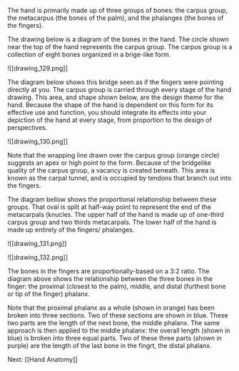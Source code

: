 The hand is primarily made up of three groups of bones: the carpus group, the metacarpus (the bones of the palm), and the phalanges (the bones of the fingers).

The drawing below is a diagram of the bones in the hand. The circle shown near the top of the hand represents the carpus group. The carpus group is a collection of eight bones organized in a brige-like form.

![[drawing_129.png]]

The diagram below shows this bridge seen as if the fingers were pointing directly at you. The carpus group is carried through every stage of the hand drawing. This area, and shape shown below, are the design theme for the hand. Because the shape of the hand is dependent on this form for its effective use and function, you should integrate its effects into your depiction of the hand at every stage, from proportion to the design of perspectives.

![[drawing_130.png]]

Note that the wrapping line drawn over the carpus group (orange circle) suggests an apex or high point to the form. Because of the bridgelike quality of the carpus group, a vacancy is created beneath. This area is known as the carpal tunnel, and is occupied by tendons that branch out into the fingers.

The diagram bellow shows the proportional relationship between these groups. That oval is split at half-way point to represent the end of the metacarpals (knucles.
The upper half of the hand is made up of one-third carpus group and two thirds metacarpals. The lower half of the hand is made up entirely of the fingers/ phalanges.

![[drawing_131.png]]

![[drawing_132.png]]

The bones in the fingers are proportionally-based on a 3:2 ratio. The diagram above shows the relationship between the three bones in the finger: the proximal (closest to the palm), middle, and distal (furthest bone or tip of the finger) phalanx.

Note that the proximal phalanx as a whole (shown in orange) has been broken into three sections. Two of these sections are shown in blue. These two parts are the length of the next bone, the middle phalanx. The same approach is then applied to the middle phalanx: the overall length (shown in blue) is broken into three equal parts. Two of these three parts (shown in purple) are the length of the last bone in the fingrt, the distal phalanx.

Next: [[Hand Anatomy]]
